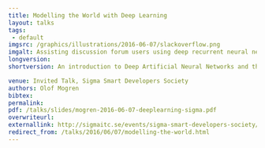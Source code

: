```yaml
---
title: Modelling the World with Deep Learning
layout: talks
tags:
 - default
imgsrc: /graphics/illustrations/2016-06-07/slackoverflow.png
imgalt: Assisting discussion forum users using deep recurrent neural networks. Hagstedt and Mogren, RANLP 2016. See my publications page.
longversion:
shortversion: An introduction to Deep Artificial Neural Networks and their applications within image recognition, natural language processing, and reinforcement learning.

venue: Invited Talk, Sigma Smart Developers Society
authors: Olof Mogren
bibtex: 
permalink:
pdf: /talks/slides/mogren-2016-06-07-deeplearning-sigma.pdf
overwriteurl: 
externallink: http://sigmaitc.se/events/sigma-smart-developers-society/
redirect_from: /talks/2016/06/07/modelling-the-world.html
---
```


